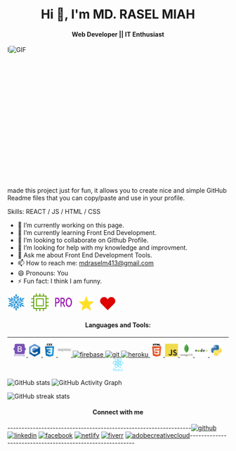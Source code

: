 <h1 align="center">Hi 👋, I'm MD. RASEL MIAH</h1>
<h4 align="center">Web Developer || IT Enthusiast </h4>
<img align="right" alt="GIF" src="https://www.shootdartsolutions.com/img/service/web-design.gif" width="500" height="320" />

I made this project just for fun, it allows you to create nice and simple GitHub Readme files that you can copy/paste and use in your profile.

Skills:  REACT / JS / HTML / CSS

- 🔭 I’m currently working on this page.
- 🌱 I’m currently learning Front End Development. 
- 👯 I’m looking to collaborate on Github Profile. 
- 🤔 I’m looking for help with my knowledge and improvment. 
- 💬 Ask me about Front End Development Tools. 
- 📫 How to reach me: mdraselm413@gmail.com 
- 😄 Pronouns: You 
- ⚡ Fun fact: I think I am funny. 


 

<a href='https://archiveprogram.github.com/'><img src='https://raw.githubusercontent.com/acervenky/animated-github-badges/master/assets/acbadge.gif' width='40' height='40'></a> <a href='https://docs.github.com/en/developers'><img src='https://raw.githubusercontent.com/acervenky/animated-github-badges/master/assets/devbadge.gif' width='40' height='40'></a> <a href='https://github.com/pricing'><img src='https://raw.githubusercontent.com/acervenky/animated-github-badges/master/assets/pro.gif' width='40' height='40'></a> <a href='https://stars.github.com/'><img src='https://raw.githubusercontent.com/acervenky/animated-github-badges/master/assets/starbadge.gif' width='35' height='35'></a> <a href='https://docs.github.com/en/github/supporting-the-open-source-community-with-github-sponsors'><img src='https://raw.githubusercontent.com/acervenky/animated-github-badges/master/assets/sponsorbadge.gif' width='35' height='35'></a> 

<h4 align="center" color = "red">Languages and Tools:</h4>
<hr>
<p align="center"> <a href="https://getbootstrap.com" target="_blank"> <img src="https://raw.githubusercontent.com/devicons/devicon/master/icons/bootstrap/bootstrap-plain-wordmark.svg" alt="bootstrap" width="30" height="30"/> </a> <a href="https://www.cprogramming.com/" target="_blank"> <img src="https://raw.githubusercontent.com/devicons/devicon/master/icons/c/c-original.svg" alt="c" width="30" height="30"/> </a> <a href="https://www.w3schools.com/css/" target="_blank"> <img src="https://raw.githubusercontent.com/devicons/devicon/master/icons/css3/css3-original-wordmark.svg" alt="css3" width="30" height="30"/> </a> <a href="https://expressjs.com" target="_blank"> <img src="https://raw.githubusercontent.com/devicons/devicon/master/icons/express/express-original-wordmark.svg" alt="express" width="30" height="30"/> </a> <a href="https://firebase.google.com/" target="_blank"> <img src="https://www.vectorlogo.zone/logos/firebase/firebase-icon.svg" alt="firebase" width="30" height="30"/> </a> <a href="https://git-scm.com/" target="_blank"> <img src="https://www.vectorlogo.zone/logos/git-scm/git-scm-icon.svg" alt="git" width="30" height="30"/> </a> <a href="https://heroku.com" target="_blank"> <img src="https://www.vectorlogo.zone/logos/heroku/heroku-icon.svg" alt="heroku" width="30" height="30"/> </a> <a href="https://www.w3.org/html/" target="_blank"> <img src="https://raw.githubusercontent.com/devicons/devicon/master/icons/html5/html5-original-wordmark.svg" alt="html5" width="30" height="30"/> </a> <a href="https://developer.mozilla.org/en-US/docs/Web/JavaScript" target="_blank"> <img src="https://raw.githubusercontent.com/devicons/devicon/master/icons/javascript/javascript-original.svg" alt="javascript" width="30" height="30"/> </a> <a href="https://www.mongodb.com/" target="_blank"> <img src="https://raw.githubusercontent.com/devicons/devicon/master/icons/mongodb/mongodb-original-wordmark.svg" alt="mongodb" width="30" height="30"/> </a> <a href="https://nodejs.org" target="_blank"> <img src="https://raw.githubusercontent.com/devicons/devicon/master/icons/nodejs/nodejs-original-wordmark.svg" alt="nodejs" width="30" height="30"/> </a> <a href="https://www.python.org" target="_blank"> <img src="https://raw.githubusercontent.com/devicons/devicon/master/icons/python/python-original.svg" alt="python" width="30" height="30"/> </a> <a href="https://reactjs.org/" target="_blank"> <img src="https://raw.githubusercontent.com/devicons/devicon/master/icons/react/react-original-wordmark.svg" alt="react" width="30" height="30"/> </a> </p> 









![GitHub stats](https://github-readme-stats.vercel.app/api?username=raselASrock&show_icons=true)  ![GitHub Activity Graph](https://activity-graph.herokuapp.com/graph?username=raselASrock)  



![GitHub streak stats](https://github-readme-streak-stats.herokuapp.com/?user=raselASrock)  



<h4 align="center">Connect with me</h4>


-----------------------------------------------------------------[<img src='https://cdn.jsdelivr.net/npm/simple-icons@3.0.1/icons/github.svg' alt='github' height='20'>](https://github.com/raselASrock)  [<img src='https://upload.wikimedia.org/wikipedia/commons/thumb/8/81/LinkedIn_icon.svg/1200px-LinkedIn_icon.svg.png' alt='linkedin' height='20'>](https://www.linkedin.com/in/https://www.linkedin.com/in/raselasrock//)  [<img src='https://upload.wikimedia.org/wikipedia/commons/thumb/5/51/Facebook_f_logo_%282019%29.svg/1365px-Facebook_f_logo_%282019%29.svg.png' alt='facebook' height='20'>](https://www.facebook.com/https://web.facebook.com/amiaklai100/)  [<img src='https://seeklogo.com/images/N/netlify-logo-758722CDF4-seeklogo.com.png' alt='netlify' height='20'>](https://app.netlify.com/teams/raselasrock/overview)  [<img src='https://cdn.worldvectorlogo.com/logos/fiverr-1.svg' alt='fiverr' height='20'>](https://www.fiverr.com/raselasrock?up_rollout=true)  [<img src='https://cdn.freebiesupply.com/logos/large/2x/creative-cloud-cc-logo-png-transparent.png' alt='adobecreativecloud' height='20'>](https://account.adobe.com/?lang=en)----------------------------------------------------------
